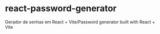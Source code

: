 # react-password-generator
Gerador de senhas em React + Vite/Password generator built with React + Vite
